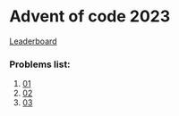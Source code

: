 # Advent of code 2023
[Leaderboard](https://adventofcode.com/2023/leaderboard/private/view/1686733)

### Problems list:
1. [01](https://github.com/joebost/aoc/blob/main/src/01.py)
2. [02](https://github.com/joebost/aoc/blob/main/src/02.py)
3. [03](https://github.com/joebost/aoc/blob/main/src/03.py)
